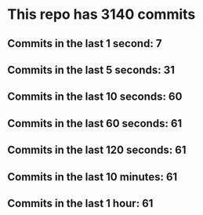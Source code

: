 # This repo has 3140 commits

## Commits in the last 1 second: 7
## Commits in the last 5 seconds: 31
## Commits in the last 10 seconds: 60
## Commits in the last 60 seconds: 61
## Commits in the last 120 seconds: 61
## Commits in the last 10 minutes: 61
## Commits in the last 1 hour: 61
